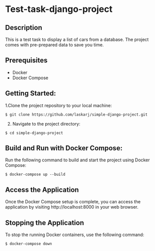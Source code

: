 # Test-task-django-project

## Description

This is a test task to display a list of cars from a database. The project comes with pre-prepared data to save you time.


## Prerequisites
* Docker
* Docker Compose


## Getting Started:

1.Clone the project repository to your local machine:
```
$ git clone https://github.com/laskarj/simple-django-project.git
```

2. Navigate to the project directory:
```
$ cd simple-django-project 
```


## Build and Run with Docker Compose:

Run the following command to build and start the project using Docker Compose:
```
$ docker-compose up --build
```

## Access the Application

Once the Docker Compose setup is complete, you can access the application by visiting http://localhost:8000 in your web browser.

## Stopping the Application

To stop the running Docker containers, use the following command:
```
$ docker-compose down
```
